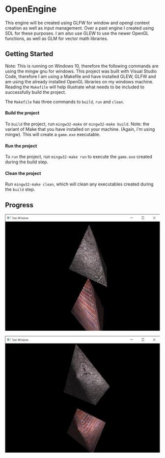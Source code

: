# OpenEngine

This engine will be created using GLFW for window and opengl context creation as well as input management. Over a past engine I created using SDL for these purposes.
I am also use GLEW to use the newer OpenGL functions, as well as GLM for vector math libraries.


## Getting Started

Note: This is running on Windows 10, therefore the following commands are using the mingw gnu for windows.
This project was built with Visual Studio Code, therefore I am using a Makefile and have installed GLEW, GLFW and am using the already installed OpenGL libraries on my windows machine. Reading the `Makefile` will help illustrate what needs to be included to successfully build the project.

The `Makefile` has three commands to `build`, `run` and `clean`.

#### Build the project
To `build` the project, run `mingw32-make` or `mingw32-make build`. Note: the variant of Make that you have installed on your machine. (Again, i'm using mingw).
This will create a `game.exe` executable. 

#### Run the project
To `run` the project, run `mingw32-make run` to execute the `game.exe` created during the build step.

#### Clean the project
Run `mingw32-make clean`, which will clean any executables created during the `build` step.


## Progress

![This image shows diffuse lighting in action on two triangles with different textures.](https://github.com/mpro34/OpenEngine/blob/master/images/diffuse_lighting1.png)

![This image shows another angle of the diffuse lighting on the triangles.](https://github.com/mpro34/OpenEngine/blob/master/images/diffuse_lighting2.png)



